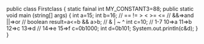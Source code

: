 public class Firstclass {
static fainal int MY_CONSTANT3=88;
public static void main (string[] args) {
int a=15;
int b=16;
// == != > < >= <=
// &&=>and ||=>or
 // boolean result=a<=b && a>b;
 // & | ~ ^ 
 int c=10;
 // 1-7 10=>a 11=>b 12=>c 13=>d
 // 14=>e 15=>f
 c=0b1000;
 int d=0b101;
System.out.println(c&d);
}
}
